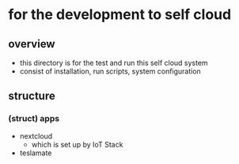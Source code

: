 # for the development to self cloud
## overview
- this directory is for the test and run this self cloud system
- consist of installation, run scripts, system configuration

## structure
### (struct) apps
- nextcloud
  - which is set up by IoT Stack   
- teslamate
  
